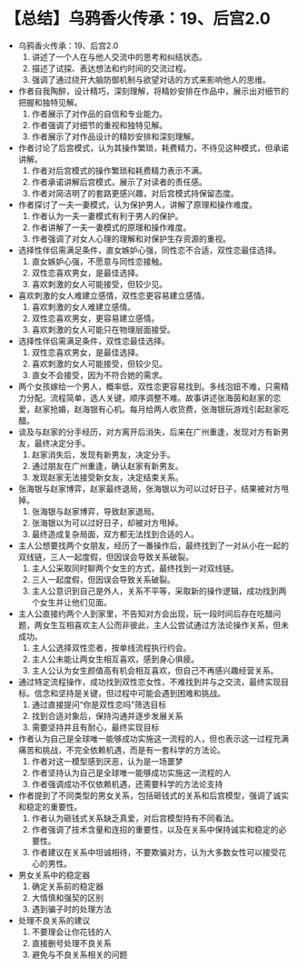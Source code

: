 # 【总结】乌鸦香火传承：19、后宫2.0

-   乌鸦香火传承：19、后宫2.0
    1.  讲述了一个人在与他人交流中的思考和纠结状态。
    2.  描述了试探、表达想法和约时间的交流过程。
    3.  强调了通过绕开大脑防御机制与欲望对话的方式来影响他人的思维。
-   作者自我陶醉，设计精巧，深刻理解，将精妙安排在作品中，展示出对细节的把握和独特见解。
    1.  作者展示了对作品的自信和专业能力。
    2.  作者强调了对细节的重视和独特见解。
    3.  作者展示了对作品设计的精妙安排和深刻理解。
-   作者讨论了后宫模式，认为其操作繁琐，耗费精力，不待见这种模式，但承诺讲解。
    1.  作者对后宫模式的操作繁琐和耗费精力表示不满。
    2.  作者承诺讲解后宫模式，展示了对读者的责任感。
    3.  作者对简洁明了的套路更感兴趣，对后宫模式持保留态度。
-   作者探讨了一夫一妻模式，认为保护男人，讲解了原理和操作难度。
    1.  作者认为一夫一妻模式有利于男人的保护。
    2.  作者讲解了一夫一妻模式的原理和操作难度。
    3.  作者强调了对女人心理的理解和对保护生存资源的重视。
-   选择性伴侣需满足条件，直女嫉妒心强，同性恋不合适，双性恋最佳选择。
    1.  直女嫉妒心强，不愿意与同性恋接触。
    2.  双性恋喜欢男女，是最佳选择。
    3.  喜欢刺激的女人可能接受，但较少见。
-   喜欢刺激的女人难建立感情，双性恋更容易建立感情。
    1.  喜欢刺激的女人难建立感情。
    2.  双性恋喜欢男女，更容易建立感情。
    3.  喜欢刺激的女人可能只在物理层面接受。
-   选择性伴侣需满足条件，双性恋最佳选择。
    1.  双性恋喜欢男女，是最佳选择。
    2.  喜欢刺激的女人可能接受，但较少见。
    3.  直女不会接受，因为不符合她的需求。
-   两个女孩嫁给一个男人，概率低，双性恋更容易找到。多线泡妞不难，只需精力分配。流程简单，选人关键，顺序调整不难。故事讲述张海茵和赵家的恋爱，赵家抢婚，赵海银有心机。每月给两人收货费，张海银玩游戏引起赵家吃醋。
-   谈及与赵家的分手经历，对方离开后消失，后来在广州重逢，发现对方有新男友，最终决定分手。
    1.  赵家消失后，发现有新男友，决定分手。
    2.  通过朋友在广州重逢，确认赵家有新男友。
    3.  发现赵家无法接受新女友，决定结束关系。
-   张海银与赵家博弈，赵家最终退局，张海银以为可以过好日子，结果被对方甩掉。
    1.  张海银与赵家博弈，导致赵家退局。
    2.  张海银以为可以过好日子，却被对方甩掉。
    3.  最终造成复杂局面，双方都无法找到合适的人。
-   主人公想要找两个女朋友，经历了一番操作后，最终找到了一对从小在一起的双线链，三人一起度假，但因误会导致关系破裂。
    1.  主人公采取同时聊两个女生的方式，最终找到一对双线链。
    2.  三人一起度假，但因误会导致关系破裂。
    3.  主人公意识到自己是外人，关系不平等，采取新的操作逻辑，成功找到两个女生并让他们见面。
-   主人公直接约两个人到家里，不告知对方会出现，玩一段时间后存在吃醋问题，两女生互相喜欢主人公而非彼此，主人公尝试通过方法论操作关系，但未成功。
    1.  主人公选择双性恋者，按单线流程执行约会。
    2.  主人公未能让两女生相互喜欢，感到身心俱疲。
    3.  主人公认为女生颜值高有机会相互喜欢，但自己不再感兴趣经营关系。
-   通过特定流程操作，成功找到双性恋女性，不难找到并与之交流，最终实现目标。信念和坚持是关键，但过程中可能会遇到困难和挑战。
    1.  通过直接提问“你是双性恋吗”筛选目标
    2.  找到合适对象后，保持沟通并逐步发展关系
    3.  需要坚持并且有耐心，最终实现目标
-   作者认为自己是全球唯一能够成功实施这一流程的人，但也表示这一过程充满痛苦和挑战，不完全依赖机遇，而是有一套科学的方法论。
    1.  作者对这一模型感到厌恶，认为是一场噩梦
    2.  作者坚持认为自己是全球唯一能够成功实施这一流程的人
    3.  作者强调成功不仅依赖机遇，还需要科学的方法论支持
-   作者提到了不同类型的男女关系，包括砸钱式的关系和后宫模型，强调了诚实和稳定的重要性。
    1.  作者认为砸钱式关系缺乏真爱，对后宫模型持有不同看法。
    2.  作者强调了技术含量和连招的重要性，以及在关系中保持诚实和稳定的必要性。
    3.  作者建议在关系中坦诚相待，不要欺骗对方，认为大多数女性可以接受花心的男性。
-   男女关系中的稳定器
    1.  确定关系前的稳定器
    2.  大情慎和强契的区别
    3.  遇到骗子时的处理方法
-   处理不良关系的建议
    1.  不要理会让你花钱的人
    2.  直接删号处理不良关系
    3.  避免与不良关系相关的问题